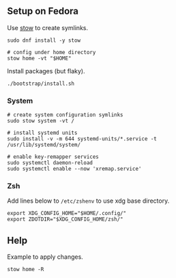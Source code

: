 ## Setup on Fedora

Use [stow](https://www.gnu.org/software/stow/) to create symlinks.

```shell
sudo dnf install -y stow

# config under home directory
stow home -vt "$HOME"
```

Install packages (but flaky).

```shell
./bootstrap/install.sh
```

### System

```shell
# create system configuration symlinks
sudo stow system -vt /

# install systemd units
sudo install -v -m 644 systemd-units/*.service -t /usr/lib/systemd/system/

# enable key-remapper services
sudo systemctl daemon-reload
sudo systemctl enable --now 'xremap.service'
```

### Zsh

Add lines below to `/etc/zshenv` to use xdg base directory.

```shell
export XDG_CONFIG_HOME="$HOME/.config/"
export ZDOTDIR="$XDG_CONFIG_HOME/zsh/"
```

## Help

Example to apply changes.

```
stow home -R
```
